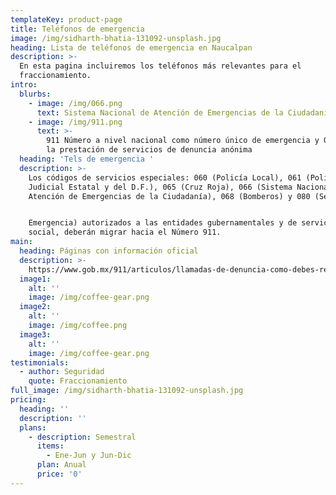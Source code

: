 ```yaml
---
templateKey: product-page
title: Teléfonos de emergencia
image: /img/sidharth-bhatia-131092-unsplash.jpg
heading: Lista de teléfonos de emergencia en Naucalpan
description: >-
  En esta pagina incluiremos los teléfonos más relevantes para el
  fraccionamiento.
intro:
  blurbs:
    - image: /img/066.png
      text: Sistema Nacional de Atención de Emergencias de la Ciudadanía
    - image: /img/911.png
      text: >-
        911 Número a nivel nacional como número único de emergencia y 089 para
        la prestación de servicios de denuncia anónima
  heading: 'Tels de emergencia '
  description: >-
    Los códigos de servicios especiales: 060 (Policía Local), 061 (Policía
    Judicial Estatal y del D.F.), 065 (Cruz Roja), 066 (Sistema Nacional de
    Atención de Emergencias de la Ciudadanía), 068 (Bomberos) y 080 (Seguridad y


    Emergencia) autorizados a las entidades gubernamentales y de servicio
    social, deberán migrar hacia el Número 911.
main:
  heading: Páginas con información oficial
  description: >-
    https://www.gob.mx/911/articulos/llamadas-de-denuncia-como-debes-realizarlas-para-obtener-el-mejor-resultado
  image1:
    alt: ''
    image: /img/coffee-gear.png
  image2:
    alt: ''
    image: /img/coffee.png
  image3:
    alt: ''
    image: /img/coffee-gear.png
testimonials:
  - author: Seguridad
    quote: Fraccionamiento
full_image: /img/sidharth-bhatia-131092-unsplash.jpg
pricing:
  heading: ''
  description: ''
  plans:
    - description: Semestral
      items:
        - Ene-Jun y Jun-Dic
      plan: Anual
      price: '0'
---
```


